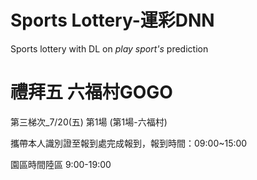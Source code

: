 # Sports Lottery-運彩DNN
Sports lottery with DL on *play sport's* prediction

# 禮拜五 六福村GOGO
第三梯次_7/20(五) 第1場 (第1場-六福村)

攜帶本人識別證至報到處完成報到，報到時間：09:00~15:00 

園區時間陸區 9:00-19:00

